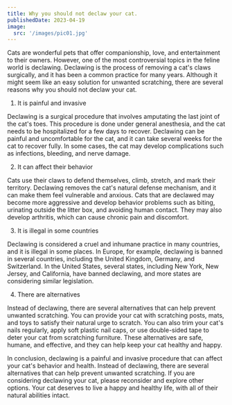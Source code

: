 ```yaml
---
title: Why you should not declaw your cat.
publishedDate: 2023-04-19
image:
  src: '/images/pic01.jpg'
---
```


Cats are wonderful pets that offer companionship, love, and entertainment to their owners. However, one of the most controversial topics in the feline world is declawing. Declawing is the process of removing a cat's claws surgically, and it has been a common practice for many years. Although it might seem like an easy solution for unwanted scratching, there are several reasons why you should not declaw your cat.

1. It is painful and invasive

Declawing is a surgical procedure that involves amputating the last joint of the cat's toes. This procedure is done under general anesthesia, and the cat needs to be hospitalized for a few days to recover. Declawing can be painful and uncomfortable for the cat, and it can take several weeks for the cat to recover fully. In some cases, the cat may develop complications such as infections, bleeding, and nerve damage.

2. It can affect their behavior

Cats use their claws to defend themselves, climb, stretch, and mark their territory. Declawing removes the cat's natural defense mechanism, and it can make them feel vulnerable and anxious. Cats that are declawed may become more aggressive and develop behavior problems such as biting, urinating outside the litter box, and avoiding human contact. They may also develop arthritis, which can cause chronic pain and discomfort.

3. It is illegal in some countries

Declawing is considered a cruel and inhumane practice in many countries, and it is illegal in some places. In Europe, for example, declawing is banned in several countries, including the United Kingdom, Germany, and Switzerland. In the United States, several states, including New York, New Jersey, and California, have banned declawing, and more states are considering similar legislation.

4. There are alternatives

Instead of declawing, there are several alternatives that can help prevent unwanted scratching. You can provide your cat with scratching posts, mats, and toys to satisfy their natural urge to scratch. You can also trim your cat's nails regularly, apply soft plastic nail caps, or use double-sided tape to deter your cat from scratching furniture. These alternatives are safe, humane, and effective, and they can help keep your cat healthy and happy.

In conclusion, declawing is a painful and invasive procedure that can affect your cat's behavior and health. Instead of declawing, there are several alternatives that can help prevent unwanted scratching. If you are considering declawing your cat, please reconsider and explore other options. Your cat deserves to live a happy and healthy life, with all of their natural abilities intact.

